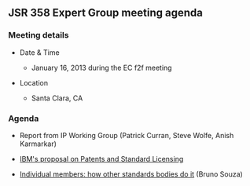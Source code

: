 ## JSR 358 Expert Group meeting agenda

### Meeting details

*   Date & Time
    *   January 16, 2013 during the EC f2f meeting

*   Location
    *   Santa Clara, CA

### Agenda

*   Report from IP Working Group (Patrick Curran, Steve Wolfe, Anish Karmarkar)

*   [IBM's proposal on Patents and Standard Licensing](/files/Meeting%20Materials/Patent-Altenatives-and-Standard-Licenses.pdf)

*   [Individual members: how other standards bodies do it](/files/Meeting%20Materials/Standards-Individual_Participation.pdf) (Bruno Souza)